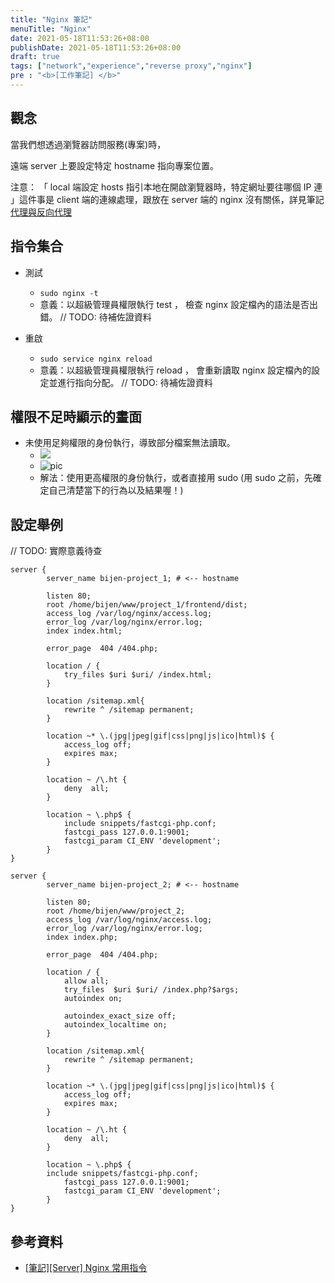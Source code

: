 ```yaml
---
title: "Nginx 筆記"
menuTitle: "Nginx"
date: 2021-05-18T11:53:26+08:00
publishDate: 2021-05-18T11:53:26+08:00
draft: true
tags: ["network","experience","reverse proxy","nginx"]
pre : "<b>[工作筆記] </b>"
---
```


## 觀念

當我們想透過瀏覽器訪問服務(專案)時，

遠端 server 上要設定特定 hostname 指向專案位置。

注意： 「 local 端設定 hosts 指引本地在開啟瀏覽器時，特定網址要往哪個 IP 連 」這件事是 client 端的連線處理，跟放在 server 端的 nginx 沒有關係，詳見筆記 [代理與反向代理](/posts/2021/05/proxy_and_reverse_proxy)

## 指令集合

- 測試
  + `sudo nginx -t`
  + 意義：以超級管理員權限執行 test ， 檢查 nginx 設定檔內的語法是否出錯。 // TODO: 待補佐證資料

- 重啟
  + `sudo service nginx reload`
  + 意義：以超級管理員權限執行 reload ， 會重新讀取 nginx 設定檔內的設定並進行指向分配。  // TODO: 待補佐證資料

## 權限不足時顯示的畫面

- 未使用足夠權限的身份執行，導致部分檔案無法讀取。
  + ![](https://imgur.com/RwEy5Wd.png)
  + ![pic](/images/2021/05/nginx/posts_2021_05_nginx_permission.png)
  + 解法：使用更高權限的身份執行，或者直接用 sudo (用 sudo 之前，先確定自己清楚當下的行為以及結果喔！)

## 設定舉例

// TODO: 實際意義待查

```
server {
        server_name bijen-project_1; # <-- hostname

        listen 80;
        root /home/bijen/www/project_1/frontend/dist;
        access_log /var/log/nginx/access.log;
        error_log /var/log/nginx/error.log;
        index index.html;

        error_page  404 /404.php;

        location / {
            try_files $uri $uri/ /index.html;
        }

        location /sitemap.xml{
            rewrite ^ /sitemap permanent;
        }

        location ~* \.(jpg|jpeg|gif|css|png|js|ico|html)$ {
            access_log off;
            expires max;
        }

        location ~ /\.ht {
            deny  all;
        }

        location ~ \.php$ {
            include snippets/fastcgi-php.conf;
            fastcgi_pass 127.0.0.1:9001;
            fastcgi_param CI_ENV 'development';
        }
}

server {
        server_name bijen-project_2; # <-- hostname

        listen 80;
        root /home/bijen/www/project_2;
        access_log /var/log/nginx/access.log;
        error_log /var/log/nginx/error.log;
        index index.php;

        error_page  404 /404.php;

        location / {
            allow all;
            try_files  $uri $uri/ /index.php?$args;
            autoindex on;

            autoindex_exact_size off;
            autoindex_localtime on;
        }

        location /sitemap.xml{
            rewrite ^ /sitemap permanent;
        }

        location ~* \.(jpg|jpeg|gif|css|png|js|ico|html)$ {
            access_log off;
            expires max;
        }

        location ~ /\.ht {
            deny  all;
        }

        location ~ \.php$ {
        include snippets/fastcgi-php.conf;
            fastcgi_pass 127.0.0.1:9001;
            fastcgi_param CI_ENV 'development';
        }
}
```

## 參考資料
- [[筆記][Server] Nginx 常用指令](https://gist.github.com/jackyu/6379418)
